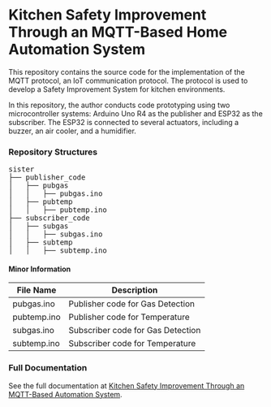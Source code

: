 # Kitchen Safety Improvement Through an MQTT-Based Home Automation System

This repository contains the source code for the implementation of the MQTT protocol, an IoT communication protocol. The protocol is used to develop a Safety Improvement System for kitchen environments.

In this repository, the author conducts code prototyping using two microcontroller systems: Arduino Uno R4 as the publisher and ESP32 as the subscriber. The ESP32 is connected to several actuators, including a buzzer, an air cooler, and a humidifier. 

### Repository Structures
<pre>
sister
├── publisher_code
│   ├── pubgas
│   │   ├── pubgas.ino
│   ├── pubtemp 
│   │   ├── pubtemp.ino
├── subscriber_code
│   ├── subgas
│   │   ├── subgas.ino
│   ├── subtemp
│   │   ├── subtemp.ino
</pre>


#### Minor Information
| File Name     | Description                          |
|---------------|--------------------------------------|
| pubgas.ino    | Publisher code for Gas Detection     |
| pubtemp.ino   | Publisher code for Temperature       |
| subgas.ino    | Subscriber code for Gas Detection    |
| subtemp.ino   | Subscriber code for Temperature      |


### Full Documentation
See the full documentation at [Kitchen Safety Improvement Through an MQTT-Based Automation System](https://drive.google.com/file/d/1DNDnZ9h3SAyXrIKQbVtqkGSQnIINWQWs/view?usp=drive_link).